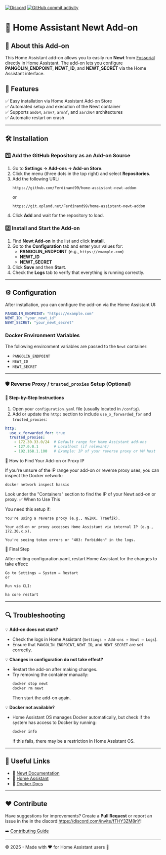 [![Discord](https://img.shields.io/discord/1373412082044899438?style=for-the-badge)](https://discord.gg/fTHY3ZM8nY) [![GitHub commit activity](https://img.shields.io/github/commit-activity/m/Ferdinand99/home-assistant-newt-addon)](https://github.com/Ferdinand99/home-assistant-newt-addon/commits)


# 🏡 Home Assistant Newt Add-on

## 📌 About this Add-on
This Home Assistant add-on allows you to easily run **Newt** from [Fossorial](https://docs.fossorial.io/Newt/overview) directly in Home Assistant. The add-on lets you configure **PANGOLIN_ENDPOINT**, **NEWT_ID**, and **NEWT_SECRET** via the Home Assistant interface.

## 🚀 Features
✅ Easy installation via Home Assistant Add-on Store  
✅ Automated setup and execution of the Newt container  
✅ Supports `amd64`, `armv7`, `armhf`, and `aarch64` architectures  
✅ Automatic restart on crash  

---

## 🛠️ Installation

### **1️⃣ Add the GitHub Repository as an Add-on Source**
1. Go to **Settings → Add-ons → Add-on Store**.
2. Click the menu (three dots in the top right) and select **Repositories**.
3. Add the following URL:
   ```
   https://github.com/Ferdinand99/home-assistant-newt-addon
   ```
   or
   ```
   https://git.opland.net/Ferdinand99/home-assistant-newt-addon
   ```
5. Click **Add** and wait for the repository to load.

### **2️⃣ Install and Start the Add-on**
1. Find **Newt Add-on** in the list and click **Install**.
2. Go to the **Configuration** tab and enter your values for:
   - **PANGOLIN_ENDPOINT** (e.g., `https://example.com`)
   - **NEWT_ID**
   - **NEWT_SECRET**
3. Click **Save** and then **Start**.
4. Check the **Logs** tab to verify that everything is running correctly.

---

## ⚙️ Configuration
After installation, you can configure the add-on via the Home Assistant UI:

```yaml
PANGOLIN_ENDPOINT: "https://example.com"
NEWT_ID: "your_newt_id"
NEWT_SECRET: "your_newt_secret"
```

### **Docker Environment Variables**
The following environment variables are passed to the `Newt` container:
- `PANGOLIN_ENDPOINT`
- `NEWT_ID`
- `NEWT_SECRET`

---

### 🛡️ Reverse Proxy / `trusted_proxies` Setup (Optional)

#### 📘 Step-by-Step Instructions

1. Open your `configuration.yaml` file (usually located in `/config`).
2. Add or update the `http:` section to include `use_x_forwarded_for` and `trusted_proxies`:

```yaml
http:
  use_x_forwarded_for: true
  trusted_proxies:
    - 172.30.33.0/24  # Default range for Home Assistant add-ons
    - 127.0.0.1       # Localhost (if relevant)
    - 192.168.1.100   # Example: IP of your reverse proxy or VM host
```

🔎 How to Find Your Add-on or Proxy IP

If you're unsure of the IP range your add-on or reverse proxy uses, you can inspect the Docker network:
```bash
docker network inspect hassio
```

Look under the "Containers" section to find the IP of your Newt add-on or proxy.
✅ When to Use This

You need this setup if:

    You're using a reverse proxy (e.g., NGINX, Traefik).

    Your add-on or proxy accesses Home Assistant via internal IP (e.g., 172.30.x.x).

    You're seeing token errors or "403: Forbidden" in the logs.

🔄 Final Step

After editing configuration.yaml, restart Home Assistant for the changes to take effect:

    Go to Settings → System → Restart
    or

    Run via CLI:
    
```sh
ha core restart
```

---

## 🔍 Troubleshooting
💡 **Add-on does not start?**
- Check the logs in Home Assistant (`Settings → Add-ons → Newt → Logs`).
- Ensure that `PANGOLIN_ENDPOINT`, `NEWT_ID`, and `NEWT_SECRET` are set correctly.

💡 **Changes in configuration do not take effect?**
- Restart the add-on after making changes.
- Try removing the container manually:
  ```sh
  docker stop newt
  docker rm newt
  ```
  Then start the add-on again.

💡 **Docker not available?**
- Home Assistant OS manages Docker automatically, but check if the system has access to Docker by running:
  ```sh
  docker info
  ```
  If this fails, there may be a restriction in Home Assistant OS.

---

## 🔗 Useful Links
- 📖 [Newt Documentation](https://docs.fossorial.io/Newt/overview)
- 🏡 [Home Assistant](https://www.home-assistant.io/)
- 🐳 [Docker Docs](https://docs.docker.com/)

---

## ❤️ Contribute
Have suggestions for improvements? Create a **Pull Request** or report an issue in the in the discord https://discord.com/invite/fTHY3ZM8nY!

➡️ [Contributing Guide](CONTRIBUTING.md)


---

© 2025 - Made with ❤️ for Home Assistant users 🚀

